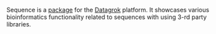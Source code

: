 Sequence is a [package](https://datagrok.ai/help/develop/develop#packages) for the [Datagrok](https://datagrok.ai) platform.
It showcases various bioinformatics functionality related to sequences with using 3-rd party libraries.